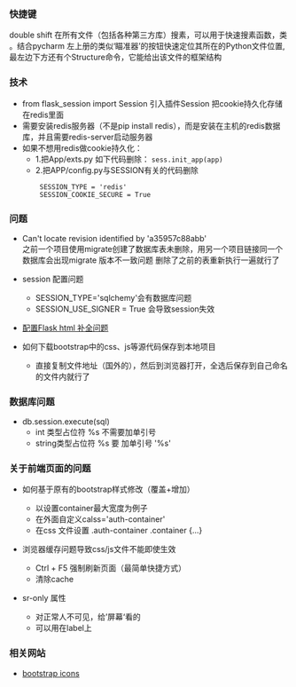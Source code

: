 ### 快捷键
double shift 在所有文件（包括各种第三方库）搜素，可以用于快速搜素函数，类
。结合pycharm 左上册的类似‘瞄准器’的按钮快速定位其所在的Python文件位置,最左边下方还有个Structure命令，它能给出该文件的框架结构


### 技术
* from flask_session import Session 引入插件Session
把cookie持久化存储在redis里面
* 需要安装redis服务器（不是pip install redis），而是安装在主机的redis数据库，并且需要redis-server启动服务器
* 如果不想用redis做cookie持久化：
    *   1.把App/exts.py 如下代码删除：
        ```sess.init_app(app)```
    *   2.把APP/config.py与SESSION有关的代码删除
        ```
         SESSION_TYPE = 'redis'
	     SESSION_COOKIE_SECURE = True
        ``` 
### 问题

* Can't locate revision identified by 'a35957c88abb'  
之前一个项目使用migrate创建了数据库表未删除，用另一个项目链接同一个数据库会出现migrate 版本不一致问题
删除了之前的表重新执行一遍就行了

* session 配置问题
    * SESSION_TYPE='sqlchemy'会有数据库问题
    * SESSION_USE_SIGNER = True 会导致session失效
* [配置Flask html 补全问题](https://blog.csdn.net/weixin_30491641/article/details/95857585?depth_1-utm_source=distribute.pc_relevant.none-task&utm_source=distribute.pc_relevant.none-task)

* 如何下载bootstrap中的css、js等源代码保存到本地项目  
    * 直接复制文件地址（国外的），然后到浏览器打开，全选后保存到自己命名的文件内就行了

### 数据库问题
* db.session.execute(sql)
    * int 类型占位符 %s 不需要加单引号
    * string类型占位符 %s 要 加单引号 '%s'
### 关于前端页面的问题
* 如何基于原有的bootstrap样式修改（覆盖+增加）
    * 以设置container最大宽度为例子
    * 在外面自定义calss='auth-container'
    * 在css 文件设置 .auth-container .container {...}
    
* 浏览器缓存问题导致css/js文件不能即使生效
    * Ctrl + F5 强制刷新页面（最简单快捷方式）
    * 清除cache
* sr-only 属性
    * 对正常人不可见，给’屏幕‘看的
    * 可以用在label上
    
### 相关网站
* [bootstrap icons](https://icons.getbootstrap.com/)
